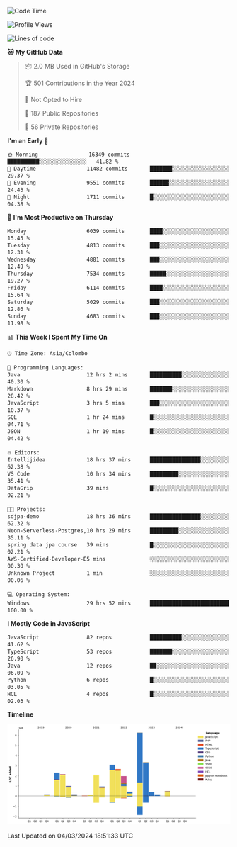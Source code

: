 
<!--START_SECTION:waka-->
![Code Time](http://img.shields.io/badge/Code%20Time-1%2C571%20hrs%2034%20mins-blue)

![Profile Views](http://img.shields.io/badge/Profile%20Views-14-blue)

![Lines of code](https://img.shields.io/badge/From%20Hello%20World%20I%27ve%20Written-27.5%20million%20lines%20of%20code-blue)

**🐱 My GitHub Data** 

> 📦 2.0 MB Used in GitHub's Storage 
 > 
> 🏆 501 Contributions in the Year 2024
 > 
> 🚫 Not Opted to Hire
 > 
> 📜 187 Public Repositories 
 > 
> 🔑 56 Private Repositories 
 > 
**I'm an Early 🐤** 

```text
🌞 Morning                16349 commits       ██████████░░░░░░░░░░░░░░░   41.82 % 
🌆 Daytime                11482 commits       ███████░░░░░░░░░░░░░░░░░░   29.37 % 
🌃 Evening                9551 commits        ██████░░░░░░░░░░░░░░░░░░░   24.43 % 
🌙 Night                  1711 commits        █░░░░░░░░░░░░░░░░░░░░░░░░   04.38 % 
```
📅 **I'm Most Productive on Thursday** 

```text
Monday                   6039 commits        ████░░░░░░░░░░░░░░░░░░░░░   15.45 % 
Tuesday                  4813 commits        ███░░░░░░░░░░░░░░░░░░░░░░   12.31 % 
Wednesday                4881 commits        ███░░░░░░░░░░░░░░░░░░░░░░   12.49 % 
Thursday                 7534 commits        █████░░░░░░░░░░░░░░░░░░░░   19.27 % 
Friday                   6114 commits        ████░░░░░░░░░░░░░░░░░░░░░   15.64 % 
Saturday                 5029 commits        ███░░░░░░░░░░░░░░░░░░░░░░   12.86 % 
Sunday                   4683 commits        ███░░░░░░░░░░░░░░░░░░░░░░   11.98 % 
```


📊 **This Week I Spent My Time On** 

```text
🕑︎ Time Zone: Asia/Colombo

💬 Programming Languages: 
Java                     12 hrs 2 mins       ██████████░░░░░░░░░░░░░░░   40.30 % 
Markdown                 8 hrs 29 mins       ███████░░░░░░░░░░░░░░░░░░   28.42 % 
JavaScript               3 hrs 5 mins        ███░░░░░░░░░░░░░░░░░░░░░░   10.37 % 
SQL                      1 hr 24 mins        █░░░░░░░░░░░░░░░░░░░░░░░░   04.71 % 
JSON                     1 hr 19 mins        █░░░░░░░░░░░░░░░░░░░░░░░░   04.42 % 

🔥 Editors: 
Intellijidea             18 hrs 37 mins      ████████████████░░░░░░░░░   62.38 % 
VS Code                  10 hrs 34 mins      █████████░░░░░░░░░░░░░░░░   35.41 % 
DataGrip                 39 mins             █░░░░░░░░░░░░░░░░░░░░░░░░   02.21 % 

🐱‍💻 Projects: 
sdjpa-demo               18 hrs 36 mins      ████████████████░░░░░░░░░   62.32 % 
Neon-Serverless-Postgres,10 hrs 29 mins      █████████░░░░░░░░░░░░░░░░   35.11 % 
spring data jpa course   39 mins             █░░░░░░░░░░░░░░░░░░░░░░░░   02.21 % 
AWS-Certified-Developer-E5 mins              ░░░░░░░░░░░░░░░░░░░░░░░░░   00.30 % 
Unknown Project          1 min               ░░░░░░░░░░░░░░░░░░░░░░░░░   00.06 % 

💻 Operating System: 
Windows                  29 hrs 52 mins      █████████████████████████   100.00 % 
```

**I Mostly Code in JavaScript** 

```text
JavaScript               82 repos            ██████████░░░░░░░░░░░░░░░   41.62 % 
TypeScript               53 repos            ███████░░░░░░░░░░░░░░░░░░   26.90 % 
Java                     12 repos            ██░░░░░░░░░░░░░░░░░░░░░░░   06.09 % 
Python                   6 repos             █░░░░░░░░░░░░░░░░░░░░░░░░   03.05 % 
HCL                      4 repos             █░░░░░░░░░░░░░░░░░░░░░░░░   02.03 % 
```



**Timeline**

![Lines of Code chart](https://raw.githubusercontent.com/ccweerasinghe1994/ccweerasinghe1994/master/assets/bar_graph.png)


 Last Updated on 04/03/2024 18:51:33 UTC
<!--END_SECTION:waka-->
